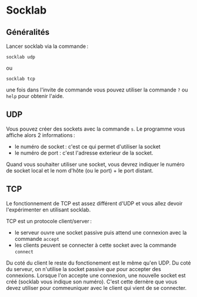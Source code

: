 # Socklab

## Généralités

Lancer socklab via la commande :

```
socklab udp
```

ou

```
socklab tcp
```

une fois dans l'invite de commande vous pouvez utiliser la commande `?` ou `help` pour obtenir l'aide.

## UDP

Vous pouvez créer des sockets avec la commande `s`. Le programme vous affiche alors 2 informations :

- le numéro de socket : c'est ce qui permet d'utiliser la socket
- le numéro de port : c'est l'adresse exterieur de la socket.

Quand vous souhaiter utiliser une socket, vous devrez indiquer le numéro de socket local et le nom d'hôte (ou le port) + le port distant.


## TCP

Le fonctionnement de TCP est assez différent d'UDP et vous allez devoir l'expérimenter en utilisant socklab.

TCP est un protocole client/server :

- le serveur ouvre une socket passive puis attend une connexion avec la commande `accept`
- les clients peuvent se connecter à cette socket avec la commande `connect`

Du coté du client le reste du fonctionement est le même qu'en UDP.
Du coté du serveur, on n'utilise la socket passive _que_ pour accepter des connexions. Lorsque l'on accepte une connexion, une nouvelle socket est créé (socklab vous indique son numéro). C'est cette dernère que vous devez utiliser pour commeuniquer avec le client qui vient de se connecter.
